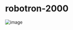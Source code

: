 # robotron-2000

![image](https://github.com/AllanMicuanski/Robotron/assets/125416884/3b66aff7-bccb-474f-9f76-3252201cfc2a)

